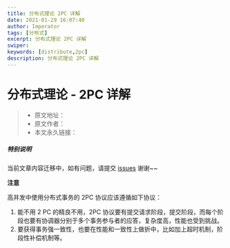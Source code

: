 ```yaml
---
title: 分布式理论 2PC 详解
date: 2021-01-29 16:07:40
author: Imperator
tags: [分布式]
excerpt: 分布式理论 2PC 详解
swiper:
keywords: [distribute,2pc]
description: 分布式理论 2PC 详解
---
```


# 分布式理论 - 2PC 详解

> * 原文地址：[]()
> * 原文作者：[]()
> * 本文永久链接：[]()

##### **特别说明**

当前文章内容迁移中，如有问题，请提交 [issues](https://github.com/Starrier/starrier.github.io/issues) 谢谢~~

**注意**

高并发中使用分布式事务的 2PC 协议应该遵循如下协议：

1. 能不用 2 PC 的精良不用，2PC 协议要有提交请求阶段，提交阶段，而每个阶段也要有协调器分别于多个事务参与者的应答，复杂度高，性能也受到挑战。
2. 要获得事务强一致性，也要在性能和一致性上做折中，比如加上超时机制，阶段性补偿机制等。 
